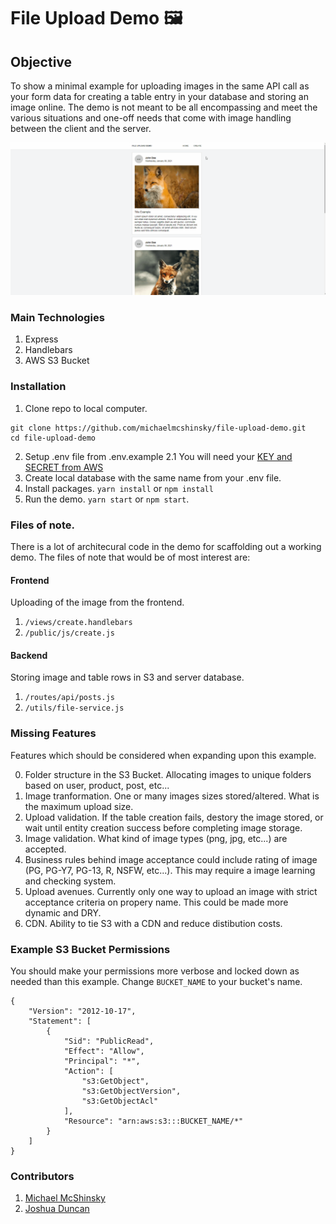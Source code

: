 # File Upload Demo 🖼️

## Objective

To show a minimal example for uploading images in the same API call as your form data for creating a table entry in your database and storing an image online. The demo is not meant to be all encompassing and meet the various situations and one-off needs that come with image handling between the client and the server.

![caption](file-upload-demo.gif)

### Main Technologies

1. Express
2. Handlebars
3. AWS S3 Bucket

### Installation

1. Clone repo to local computer.
```
git clone https://github.com/michaelmcshinsky/file-upload-demo.git
cd file-upload-demo
```
2. Setup .env file from .env.example
2.1 You will need your [KEY and SECRET from AWS](https://www.msp360.com/resources/blog/how-to-find-your-aws-access-key-id-and-secret-access-key/)
4. Create local database with the same name from your .env file.
3. Install packages. `yarn install` or `npm install`
5. Run the demo. `yarn start` or `npm start`.

### Files of note.

There is a lot of architecural code in the demo for scaffolding out a working demo. The files of note that would be of most interest are:

#### Frontend

Uploading of the image from the frontend.
1. `/views/create.handlebars`
2. `/public/js/create.js`

#### Backend

Storing image and table rows in S3 and server database.
1. `/routes/api/posts.js`
2. `/utils/file-service.js`

### Missing Features

Features which should be considered when expanding upon this example.

0. Folder structure in the S3 Bucket. Allocating images to unique folders based on user, product, post, etc...
1. Image tranformation. One or many images sizes stored/altered. What is the maximum upload size.
2. Upload validation. If the table creation fails, destory the image stored, or wait until entity creation success before completing image storage.
3. Image validation. What kind of image types (png, jpg, etc...) are accepted.
4. Business rules behind image acceptance could include rating of image (PG, PG-Y7, PG-13, R, NSFW, etc...). This may require a image learning and checking system.
5. Upload avenues. Currently only one way to upload an image with strict acceptance criteria on propery name. This could be made more dynamic and DRY.
6. CDN. Ability to tie S3 with a CDN and reduce distibution costs.

### Example S3 Bucket Permissions

You should make your permissions more verbose and locked down as needed than this example.
Change `BUCKET_NAME` to your bucket's name.

```
{
    "Version": "2012-10-17",
    "Statement": [
        {
            "Sid": "PublicRead",
            "Effect": "Allow",
            "Principal": "*",
            "Action": [
                "s3:GetObject",
                "s3:GetObjectVersion",
                "s3:GetObjectAcl"
            ],
            "Resource": "arn:aws:s3:::BUCKET_NAME/*"
        }
    ]
}
```

### Contributors

1. [Michael McShinsky](https://github.com/michaelmcshinsky)
2. [Joshua Duncan](https://github.com/jduncan9720)